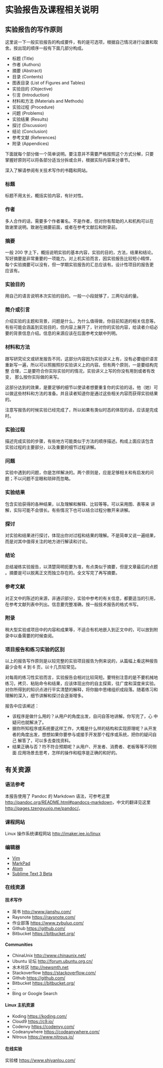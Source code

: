 # 实验报告及课程相关说明

## 实验报告的写作原则

这里说一下一般实验报告的构成要件，有的是可选项，根据自己情况进行设置和取
舍。按出现的顺序一般有下面几部分构成。

* 标题 (Title)
* 作者 (Authors)
* 摘要 (Abstract)
* 目录 (Contents)
* 图表目录 (List of Figures and Tables)
* 实验目的 (Objective)
* 引言 (Introduction)
* 材料和方法 (Materials and Methods)
* 实验过程 (Procedure)
* 问题 (Problems)
* 实验结果 (Results)
* 探讨 (Discussion)
* 结论 (Conclusion)
* 参考文献 (References)
* 附录 (Appendices)

下面就每个部分做一个简单说明。要注意并不需要严格按照这个方式分解，只要
掌握好原则可以将各部分适当分拆或合并，根据实际内容来分章节。

深入了解请参阅有关技术写作的书籍和网站。

### 标题

标题不用太长，概括实验内容，有针对性。

### 作者

多人合作的话，需要多个作者署名。不是作者，但对你有帮助的人和机构可以在
致谢里说明。致谢在摘要前面，或者在参考文献后和附录前。

### 摘要

一般 200 字上下，概括说明实验的基本内容，实验的目的，方法，结果和结论。
写好摘要是非常重要的一项能力。对上机实验而言，因实验报告比较短小精悍，
每个实验摘要可以没有，但一学期实验报告的汇总应该有。设计性项目的报告更
应该有。

### 实验目的

用自己的语言说明本次实验的目的。一般一小段就够了，三两句话的量。

### 简介或引言

介绍实验的主题和背景，问题是什么，为什么值得做，你目前知道的相关信息等。
有些可能会涵盖到实验目的，但内容上展开了，针对你的实验内容，给读者介绍必
要的背景信息介绍。信息的来源应该在后面参考文献中列明。

### 材料和方法

跟写研究论文或研发报告不同，这部分内容因为实验讲义上有，没有必要组织语言
重新写一遍，所以可以照搬照抄实验讲义上的内容。但有两个原则，一是要结构完整
合理，二是要符合你实际实验时的情况，实验讲义上写的你没有用到或者有改变，
那么按你实际做的来写。

这部分达到的效果，是要足够的细节以使读者想要重复你的实验的话，他（她）可
以做这些材料和方法的准备。并且读者知道你是通过这些相关内容而获得实验结果
的。

注意写报告的时候实验已经完成了，所以如果有类似时态的体现的话，应该是完成
时。

### 实验过程

描述完成实验的步骤，有些地方可能类似于方法的顺序描述。构成上面应该包含
实验过程的主要部分，以及重要的细节过程讲解。

### 问题

实验中遇到的问题，你是怎样解决的。两个原则是，应是足够相关和有启发的问题；不以问题不显眼和琐碎而忽略。

### 实验结果

包含实验获得的各种结果，以及理解和解释、比较等等。可以采用图、表等来
讲解，实际可能不会很长。有些情况下也可以结合过程分散开来讲解。

### 探讨

对实验和结果进行探讨，体现出你对过程和结果的理解。不是简单又说一遍结果，
而是对其中值得关注的地方进行解读和讨论。

### 结论

总结凝练实验报告，以清楚简明扼要为准，有点类似于摘要，但是文章最后的点题
。摘要是可以脱离正文而独立存在的。全文写完了再写摘要。

### 参考文献

对正文中的陈述的来源，非通识部分，实验中参考的有关信息，都要适当的引用，
在参考文献列表中列出。信息要完整准确，按一般技术报告的格式书写。

### 附录

稍大型实验或项目中的内容和成果等，不适合有机地嵌入到正文中的，可以放到附
录中以备需要的时候查阅。

### 项目报告和练习实验的区别

以上的报告写作原则是以较完整的实验项目报告为例来说的，从篇幅上看这种报告
最少会有 4 到 6 页，以十几页较常见。

对每周的练习性实验而言，实验报告会相对比较简短。要特别注意的是不要机械地
练习，拷贝、粘贴命令和结果，应该体现出你的自主探索，往广度和深度来实验。
对你所得到的知识点进行平实清楚的解释，将你脑中思绪组织成段落。随着练习和
理解的深入，细节讲解和探讨会逐渐增多。

报告中应该阐述：

* 该程序是做什么用的？从用户的角度出发，自问自答地讲解。你写完了，心
  中疑问也就解决了。
* 据你所知程序或系统要这样工作，大概是什么样的结构和实现原理呢？从开发
  者的角度出发，想想如果你要参与或接手开发那个程序或系统，把你的疑问自己
  解答了，可以多去查找资料。
* 结果正确与否？符不符合预期呢？从用户、开发者、消费者、老板等等不同侧面
  应用场景去思考，怎样的操作和程序是正确的和好的。

## 有关资源

### 语法参考

本报告使用了 Pandoc 的 Markdown 语法，可参考这里 <http://pandoc.org/README.html#pandocs-markdown>，中文的翻译见这里 <http://pages.tzengyuxio.me/pandoc/>。

### 课程网站

Linux 操作系统课程网站 <http://imaker.iee.io/linux>

### 编辑器

* [Vim](http://www.vim.org/)
* [MarkPad](http://code52.org/DownmarkerWPF/)
* [Atom](https://atom.io/)
* [Sublime Text 3 Beta](https://www.sublimetext.com/3)

### 在线资源

#### 技术写作

* 简书 <http://www.jianshu.com/>
* Raysnote <https://raysnote.com/>
* 作业部落 <https://www.zybuluo.com/>
* Github <https://github.com/>
* Bitbucket <https://bitbucket.org/>

#### Communities

* ChinaUnix <http://www.chinaunix.net/>
* Ubuntu 论坛 <http://forum.ubuntu.org.cn/>
* 水木社区 <http://newsmth.net>
* Stackoverflow <https://stackoverflow.com/>
* Github <https://github.com/>
* Bitbucket <https://bitbucket.org/>
* ...
* Bing or Google Search

#### Linux 主机资源

* Koding <https://koding.com/>
* Cloud9 <https://c9.io/>
* Codenvy <https://codenvy.com/>
* Codeanywhere <https://codeanywhere.com/>
* Nitrous <https://www.nitrous.io/>

#### 在线实验

实验楼 <https://www.shiyanlou.com/>

```c

```
